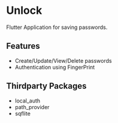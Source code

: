 # Unlock 

Flutter Application for saving passwords.

## Features

- Create/Update/View/Delete passwords
- Authentication using FingerPrint

## Thirdparty Packages

- local_auth
- path_provider
- sqflite

